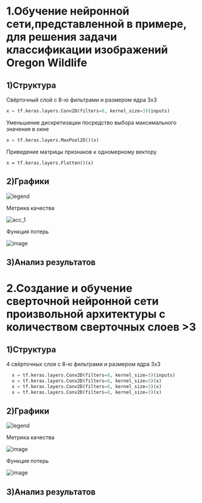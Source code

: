# 1.Обучение нейронной сети,представленной в примере, для решения задачи классификации изображений Oregon Wildlife
## 1)Структура
Свёрточный слой с 8-ю фильтрами и размером ядра 3х3
```python
x = tf.keras.layers.Conv2D(filters=8, kernel_size=3)(inputs)
```
Уменьшение дискретизации посредство выбора максимального значения в окне
```python
x = tf.keras.layers.MaxPool2D()(x)
```
Приведение матрицы признаков к одномерному вектору 
```
x = tf.keras.layers.Flatten()(x)
```
## 2)Графики 
![legend](https://user-images.githubusercontent.com/80068414/110239448-f25d1180-7f57-11eb-89d3-f19ba3d1d67a.png)

Метрика качества

![acc_1](https://user-images.githubusercontent.com/80068414/110239424-d6597000-7f57-11eb-84b2-4b21583c8255.png)

Функция потерь

![image](https://user-images.githubusercontent.com/80068414/110239506-3e0fbb00-7f58-11eb-9f3b-52c692fc9d57.png)
## 3)Анализ результатов
# 2.Создание и обучение сверточной нейронной сети произвольной архитектуры с количеством сверточных слоев >3
## 1)Структура
4 свёрточных слоя с 8-ю фильтрами и размером ядра 3х3
```python
  x = tf.keras.layers.Conv2D(filters=8, kernel_size=3)(inputs)
  x = tf.keras.layers.Conv2D(filters=8, kernel_size=3)(x)
  x = tf.keras.layers.Conv2D(filters=8, kernel_size=3)(x)
  x = tf.keras.layers.Conv2D(filters=8, kernel_size=3)(x)
```
## 2)Графики
![legend](https://user-images.githubusercontent.com/80068414/110239448-f25d1180-7f57-11eb-89d3-f19ba3d1d67a.png)

Метрика качества

![image](https://user-images.githubusercontent.com/80068414/110240428-eb84cd80-7f5c-11eb-8f0a-38cdeb58c2ca.png)

Функция потерь

![image](https://user-images.githubusercontent.com/80068414/110240433-f17aae80-7f5c-11eb-9345-ee56e8ea6e41.png)

## 3)Анализ результатов
